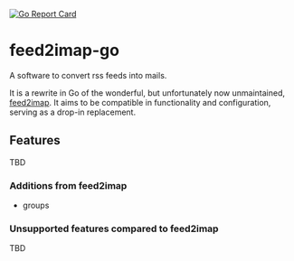 [![Go Report Card](https://goreportcard.com/badge/github.com/Necoro/feed2imap-go)](https://goreportcard.com/report/github.com/Necoro/feed2imap-go)

# feed2imap-go

A software to convert rss feeds into mails.

It is a rewrite in Go of the wonderful, but unfortunately now unmaintained, [feed2imap](https://github.com/feed2imap/feed2imap).
It aims to be compatible in functionality and configuration, serving as a drop-in replacement.

## Features

TBD

### Additions from feed2imap

* groups

### Unsupported features compared to feed2imap

TBD
